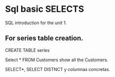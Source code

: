 # Sql basic SELECTS

SQL introduction for the unit 1.

## For series table creation.

CREATE TABLE series

Select * FROM Customers show all the Customers.

SELECT*, SELECT DISTNCT y columnas concretas.
